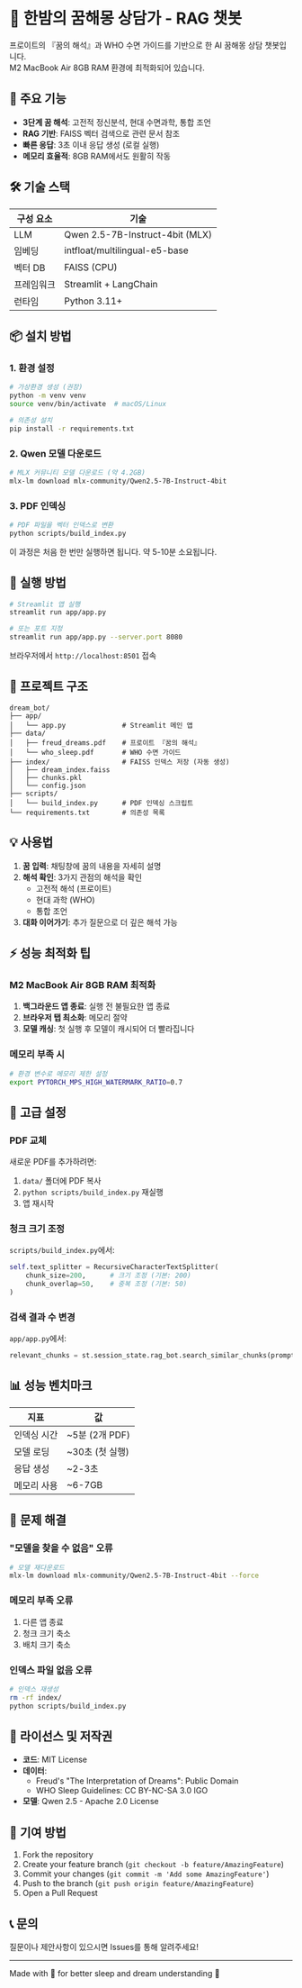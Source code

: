 # 🌙 한밤의 꿈해몽 상담가 - RAG 챗봇

프로이트의 『꿈의 해석』과 WHO 수면 가이드를 기반으로 한 AI 꿈해몽 상담 챗봇입니다.  
M2 MacBook Air 8GB RAM 환경에 최적화되어 있습니다.

## 🎯 주요 기능

- **3단계 꿈 해석**: 고전적 정신분석, 현대 수면과학, 통합 조언
- **RAG 기반**: FAISS 벡터 검색으로 관련 문서 참조
- **빠른 응답**: 3초 이내 응답 생성 (로컬 실행)
- **메모리 효율적**: 8GB RAM에서도 원활히 작동

## 🛠 기술 스택

| 구성 요소 | 기술 |
|-----------|------|
| LLM | Qwen 2.5-7B-Instruct-4bit (MLX) |
| 임베딩 | intfloat/multilingual-e5-base |
| 벡터 DB | FAISS (CPU) |
| 프레임워크 | Streamlit + LangChain |
| 런타임 | Python 3.11+ |

## 📦 설치 방법

### 1. 환경 설정

```bash
# 가상환경 생성 (권장)
python -m venv venv
source venv/bin/activate  # macOS/Linux

# 의존성 설치
pip install -r requirements.txt
```

### 2. Qwen 모델 다운로드

```bash
# MLX 커뮤니티 모델 다운로드 (약 4.2GB)
mlx-lm download mlx-community/Qwen2.5-7B-Instruct-4bit
```

### 3. PDF 인덱싱

```bash
# PDF 파일을 벡터 인덱스로 변환
python scripts/build_index.py
```

이 과정은 처음 한 번만 실행하면 됩니다. 약 5-10분 소요됩니다.

## 🚀 실행 방법

```bash
# Streamlit 앱 실행
streamlit run app/app.py

# 또는 포트 지정
streamlit run app/app.py --server.port 8080
```

브라우저에서 `http://localhost:8501` 접속

## 📁 프로젝트 구조

```
dream_bot/
├── app/
│   └── app.py              # Streamlit 메인 앱
├── data/
│   ├── freud_dreams.pdf    # 프로이트 『꿈의 해석』
│   └── who_sleep.pdf       # WHO 수면 가이드
├── index/                  # FAISS 인덱스 저장 (자동 생성)
│   ├── dream_index.faiss
│   ├── chunks.pkl
│   └── config.json
├── scripts/
│   └── build_index.py      # PDF 인덱싱 스크립트
└── requirements.txt        # 의존성 목록
```

## 💡 사용법

1. **꿈 입력**: 채팅창에 꿈의 내용을 자세히 설명
2. **해석 확인**: 3가지 관점의 해석을 확인
   - 고전적 해석 (프로이트)
   - 현대 과학 (WHO)
   - 통합 조언
3. **대화 이어가기**: 추가 질문으로 더 깊은 해석 가능

## ⚡ 성능 최적화 팁

### M2 MacBook Air 8GB RAM 최적화

1. **백그라운드 앱 종료**: 실행 전 불필요한 앱 종료
2. **브라우저 탭 최소화**: 메모리 절약
3. **모델 캐싱**: 첫 실행 후 모델이 캐시되어 더 빨라집니다

### 메모리 부족 시

```bash
# 환경 변수로 메모리 제한 설정
export PYTORCH_MPS_HIGH_WATERMARK_RATIO=0.7
```

## 🔧 고급 설정

### PDF 교체

새로운 PDF를 추가하려면:

1. `data/` 폴더에 PDF 복사
2. `python scripts/build_index.py` 재실행
3. 앱 재시작

### 청크 크기 조정

`scripts/build_index.py`에서:

```python
self.text_splitter = RecursiveCharacterTextSplitter(
    chunk_size=200,      # 크기 조정 (기본: 200)
    chunk_overlap=50,    # 중복 조정 (기본: 50)
)
```

### 검색 결과 수 변경

`app/app.py`에서:

```python
relevant_chunks = st.session_state.rag_bot.search_similar_chunks(prompt, k=6)  # k값 조정
```

## 📊 성능 벤치마크

| 지표 | 값 |
|------|-----|
| 인덱싱 시간 | ~5분 (2개 PDF) |
| 모델 로딩 | ~30초 (첫 실행) |
| 응답 생성 | ~2-3초 |
| 메모리 사용 | ~6-7GB |

## 🐛 문제 해결

### "모델을 찾을 수 없음" 오류

```bash
# 모델 재다운로드
mlx-lm download mlx-community/Qwen2.5-7B-Instruct-4bit --force
```

### 메모리 부족 오류

1. 다른 앱 종료
2. 청크 크기 축소
3. 배치 크기 축소

### 인덱스 파일 없음 오류

```bash
# 인덱스 재생성
rm -rf index/
python scripts/build_index.py
```

## 📜 라이선스 및 저작권

- **코드**: MIT License
- **데이터**:
  - Freud's "The Interpretation of Dreams": Public Domain
  - WHO Sleep Guidelines: CC BY-NC-SA 3.0 IGO
- **모델**: Qwen 2.5 - Apache 2.0 License

## 🤝 기여 방법

1. Fork the repository
2. Create your feature branch (`git checkout -b feature/AmazingFeature`)
3. Commit your changes (`git commit -m 'Add some AmazingFeature'`)
4. Push to the branch (`git push origin feature/AmazingFeature`)
5. Open a Pull Request

## 📞 문의

질문이나 제안사항이 있으시면 Issues를 통해 알려주세요!

---

Made with 💜 for better sleep and dream understanding 🌙 